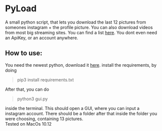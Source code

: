 # PyLoad
A small python script, that lets you download the last 12 pictures from someones instagram + the profile picture. You can also download videos from most big streaming sites. You can find a list [here](https://ytdl-org.github.io/youtube-dl/supportedsites.html).
You dont even need an ApiKey, or an account anywhere.



## How to use:
You need the newest python, download it [here](https://www.python.org/downloads/release/python-382/ "The best search engine for privacy").
install the requirements, by doing 

> pip3 install requirements.txt <br>

After that, you can do 

> python3 gui.py <br>

inside the terminal. This should open a GUI, where you can input a instagram account. There should be a folder after that inside the folder you were choosing, containing 13 pictures.<br>
Tested on MacOs 10.12
